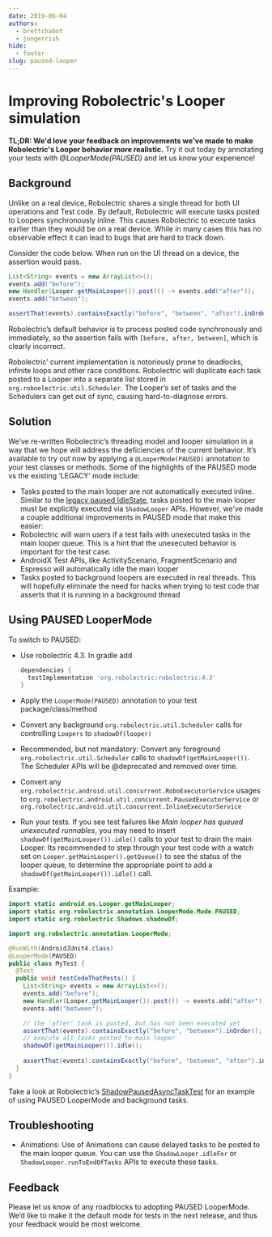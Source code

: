 ```yaml
---
date: 2019-06-04
authors:
  - brettchabot
  - jongerrish
hide:
  - footer
slug: paused-looper
---
```


# Improving Robolectric's Looper simulation

**TL;DR: We'd love your feedback on improvements we've made to make Robolectric's Looper behavior 
more realistic.** Try it out today by annotating your tests with _@LooperMode(PAUSED)_ and let us 
know your experience!

<!-- more -->

## Background

Unlike on a real device, Robolectric shares a single thread for both UI operations and Test code. 
By default, Robolectric will execute tasks posted to Loopers synchronously inline. 
This causes Robolectric to execute tasks earlier than they would be on a real device. 
While in many cases this has no observable effect it can lead to bugs that are hard to track down.

Consider the code below. When run on the UI thread on a device, the assertion would pass.  


```java
List<String> events = new ArrayList<>();
events.add("before");
new Handler(Looper.getMainLooper()).post(() -> events.add("after"));
events.add("between");

assertThat(events).containsExactly("before", "between", "after").inOrder();
```


Robolectric’s default behavior is to process posted code synchronously and immediately, so the
assertion fails with `[before, after, between]`, which is clearly incorrect.

Robolectric’ current implementation is notoriously prone to deadlocks, infinite loops and other race
 conditions. Robolectric will duplicate each task posted to a Looper into a separate list stored in 
 `org.roboelectric.util.Scheduler`. The Looper’s set of tasks and the Schedulers can get out of
 sync, causing hard-to-diagnose errors. 


## Solution

We’ve re-written Robolectric’s threading model and looper simulation in a way that we hope will
address the deficiencies of the current behavior. It’s available to try out now by applying a 
`@LooperMode(PAUSED)` annotation to your test classes or methods. Some of the highlights of the 
PAUSED mode vs the existing ‘LEGACY’ mode include:


*   Tasks posted to the main looper are not automatically executed inline. Similar to the
[ legacy paused IdleState](../../javadoc/4.3/org/robolectric/util/Scheduler.IdleState.html#PAUSED), 
tasks posted to the main looper must be explicitly executed via `ShadowLooper` APIs. However, 
we’ve made a couple additional improvements in PAUSED mode that make this easier:
*   Robolectric will warn users if a test fails with unexecuted tasks in the main looper queue. 
This is a hint that the unexecuted behavior is important for the test case.
*   AndroidX Test APIs, like ActivityScenario, FragmentScenario and Espresso will automatically idle
 the main looper
*   Tasks posted to background loopers are executed in real threads. This will hopefully 
eliminate the need for hacks when trying to test code that asserts that it is running in a
background thread


## Using PAUSED LooperMode

To switch to PAUSED:

*   Use robolectric 4.3. In gradle add

    ```groovy
    dependencies {
      testImplementation 'org.robolectric:robolectric:4.3'
    }
    ```

*   Apply the `LooperMode(PAUSED)` annotation to your test package/class/method
*   Convert any background `org.robolectric.util.Scheduler` calls for controlling `Loopers` to 
`shadowOf(looper)`
* Recommended, but not mandatory: Convert any foreground `org.robolectric.util.Scheduler` calls 
to `shadowOf(getMainLooper())`. The Scheduler APIs will be @deprecated and removed over time.
*    Convert any `org.robolectric.android.util.concurrent.RoboExecutorService` usages to 
`org.robolectric.android.util.concurrent.PausedExecutorService` or
`org.robolectric.android.util.concurrent.InlineExecutorService`
*   Run your tests. If you see test failures like _Main looper has queued unexecuted runnables_, 
you may need to insert `shadowOf(getMainLooper()).idle()` calls to your test to
drain the main Looper. Its recommended to step through your test code with a watch set on 
`Looper.getMainLooper().getQueue()` to see the status of the looper queue, to determine the
appropriate point to add a `shadowOf(getMainLooper()).idle()` call.

Example:

```java
import static android.os.Looper.getMainLooper;
import static org.robolectric.annotation.LooperMode.Mode.PAUSED;
import static org.robolectric.Shadows.shadowOf;

import org.robolectric.annotation.LooperMode;

@RunWith(AndroidJUnit4.class)
@LooperMode(PAUSED)
public class MyTest {
  @Test
  public void testCodeThatPosts() {
    List<String> events = new ArrayList<>();
    events.add("before");
    new Handler(Looper.getMainLooper()).post(() -> events.add("after"));
    events.add("between");

    // the 'after' task is posted, but has not been executed yet
    assertThat(events).containsExactly("before", "between").inOrder();
    // execute all tasks posted to main looper 
    shadowOf(getMainLooper()).idle();
   
    assertThat(events).containsExactly("before", "between", "after").inOrder();
  }
}
```


Take a look at Robolectric’s [ShadowPausedAsyncTaskTest](https://github.com/robolectric/robolectric/blob/master/robolectric/src/test/java/org/robolectric/shadows/ShadowPausedAsyncTaskTest.java) for an example of using PAUSED LooperMode and background tasks.


## Troubleshooting

*   Animations: Use of Animations can cause delayed tasks to be posted to the main looper queue. 
You can use the `ShadowLooper.idleFor` or `ShadowLooper.runToEndOfTasks` APIs to execute these tasks.

## Feedback

Please let us know of any roadblocks to adopting PAUSED LooperMode.
We’d like to make it the default mode for tests in the next release, and thus your feedback would be
 most welcome. 
